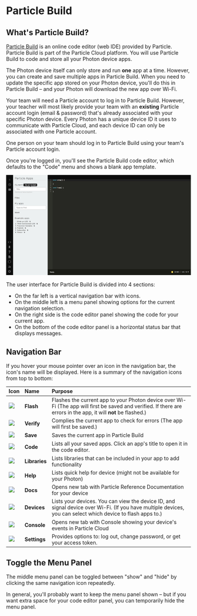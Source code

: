 # Particle Build

## What's Particle Build?

​[Particle Build](https://login.particle.io/build) is an online code editor \(web IDE\) provided by Particle. Particle Build is part of the Particle Cloud platform. You will use Particle Build to code and store all your Photon device apps.

The Photon device itself can only store and run **one** app at a time. However, you can create and save multiple apps in Particle Build. When you need to update the specific app stored on your Photon device, you'll do this in Particle Build – and your Photon will download the new app over Wi-Fi.

Your team will need a Particle account to log in to Particle Build. However, your teacher will most likely provide your team with an **existing** Particle account login \(email & password\) that's already associated with your specific Photon device. Every Photon has a unique device ID it uses to communicate with Particle Cloud, and each device ID can only be associated with one Particle account.

One person on your team should log in to Particle Build using your team's Particle account login.

Once you're logged in, you'll see the Particle Build code editor, which defaults to the "Code" menu and shows a blank app template.

![Particle Build User Interface](../.gitbook/assets/particle-build-ui.png)

The user interface for Particle Build is divided into 4 sections:

* On the far left is a vertical navigation bar with icons.
* On the middle left is a menu panel showing options for the current navigation selection.
* On the right side is the code editor panel showing the code for your current app.
* On the bottom of the code editor panel is a horizontal status bar that displays messages.

## Navigation Bar

If you hover your mouse pointer over an icon in the navigation bar, the icon's name will be displayed. Here is a summary of the navigation icons from top to bottom:

| Icon | Name | Purpose |
| :--- | :--- | :--- |
| ​![](https://firebasestorage.googleapis.com/v0/b/gitbook-28427.appspot.com/o/assets%2F-LEGLBX3AeXb13IcoB4Q%2F-LJEjLUFeSZqzdAdtK-C%2F-LJEjiwZZ_lGiFWTeLmW%2Fpb-flash-icon.png?alt=media&token=2a54eab6-7b96-4deb-ba85-c8b0eaa36263) | **Flash** | Flashes the current app to your Photon device over Wi-Fi \(The app will first be saved and verified. If there are errors in the app, it will **not** be flashed.\) |
| ​![](https://firebasestorage.googleapis.com/v0/b/gitbook-28427.appspot.com/o/assets%2F-LEGLBX3AeXb13IcoB4Q%2F-LJ0yqiO-iwEFiJVLk8K%2F-LJ10qTcnC_JJqBfpd6F%2Fpb-verify-icon.png?alt=media&token=ac805d27-665d-411c-bfc4-338f998b6123) |  **Verify** | Complies the current app to check for errors \(The app will first be saved.\) |
| ​![](https://firebasestorage.googleapis.com/v0/b/gitbook-28427.appspot.com/o/assets%2F-LEGLBX3AeXb13IcoB4Q%2F-LJ0pBBNm9hOWbswkZXP%2F-LJ0pSQvLOewPan-6Z_m%2Fpb-save-icon.png?alt=media&token=fad2b9de-0395-4646-b367-019766d499f2) | **Save** | Saves the current app in Particle Build |
| ​![](https://firebasestorage.googleapis.com/v0/b/gitbook-28427.appspot.com/o/assets%2F-LEGLBX3AeXb13IcoB4Q%2F-LIwNMqkFJ7THEwQ2B-f%2F-LIwNurELJ40j6i39ApO%2Fpb-code-icon.png?alt=media&token=5e3f9393-a92c-400b-b51a-a060356c8c6e) | **Code** | Lists all your saved apps. Click an app's title to open it in the code editor. |
| ​![](https://firebasestorage.googleapis.com/v0/b/gitbook-28427.appspot.com/o/assets%2F-LEGLBX3AeXb13IcoB4Q%2F-LJKU-305XqNVnF_dEZR%2F-LJKVKuyKj68oqDFco7w%2Fpb-library-icon.png?alt=media&token=8fdbf2fd-fb83-44fc-80bb-6a7023de8f11) | **Libraries** | Lists libraries that can be included in your app to add functionality |
| ​![](https://firebasestorage.googleapis.com/v0/b/gitbook-28427.appspot.com/o/assets%2F-LEGLBX3AeXb13IcoB4Q%2F-LJKU-305XqNVnF_dEZR%2F-LJKVPgeuq7Oa7_8My_1%2Fpb-help-icon.png?alt=media&token=7733619b-be64-405d-87d3-95d9498f59d1) | **Help** | Lists quick help for device \(might not be available for your Photon\) |
| ​![](https://firebasestorage.googleapis.com/v0/b/gitbook-28427.appspot.com/o/assets%2F-LEGLBX3AeXb13IcoB4Q%2F-LJKU-305XqNVnF_dEZR%2F-LJKVTgQmUAvFJjG6Mt9%2Fpb-docs-icon.png?alt=media&token=688d3ade-0c50-436f-b7ff-2d07a7d8a7d2) | **Docs** | Opens new tab with Particle Reference Documentation for your device |
| ​![](https://firebasestorage.googleapis.com/v0/b/gitbook-28427.appspot.com/o/assets%2F-LEGLBX3AeXb13IcoB4Q%2F-LIwKNV_UEEQb3F3giJN%2F-LIwKgW3kmSnG7D_92hv%2Fpb-devices-icon.png?alt=media&token=96850c7d-1462-4c89-b9c6-89c149c7a3d5) | **Devices** | Lists your devices. You can view the device ID, and signal device over Wi-Fi. \(If you have multiple devices, you can select which device to flash apps to.\) |
| ​![](https://firebasestorage.googleapis.com/v0/b/gitbook-28427.appspot.com/o/assets%2F-LEGLBX3AeXb13IcoB4Q%2F-LJKU-305XqNVnF_dEZR%2F-LJKVeI_JNwvES3gcsyk%2Fpb-console-icon.png?alt=media&token=93eb237e-c5ec-4dba-80c4-e69f4fba8b23) | **Console** | Opens new tab with Console showing your device's events in Particle Cloud |
| ​![](https://firebasestorage.googleapis.com/v0/b/gitbook-28427.appspot.com/o/assets%2F-LEGLBX3AeXb13IcoB4Q%2F-LJKU-305XqNVnF_dEZR%2F-LJKVjdTz4eSKH5K5gtK%2Fpb-settings-icon.png?alt=media&token=627c9785-78b2-49a9-a140-f4d0a1a0783e) | **Settings** | Provides options to: log out, change password, or get your access token. |

## Toggle the Menu Panel

The middle menu panel can be toggled between "show" and "hide" by clicking the same navigation icon repeatedly.

In general, you'll probably want to keep the menu panel shown – but if you want extra space for your code editor panel, you can temporarily hide the menu panel.  



